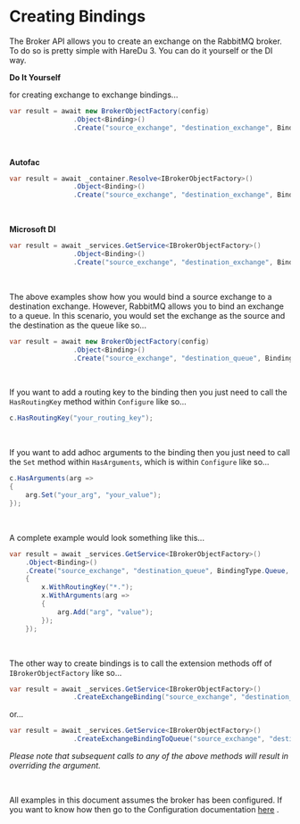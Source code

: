 # Creating Bindings

The Broker API allows you to create an exchange on the RabbitMQ broker. To do so is pretty simple with HareDu 3. You can do it yourself or the DI way.

**Do It Yourself**

for creating exchange to exchange bindings...
```c#
var result = await new BrokerObjectFactory(config)
                .Object<Binding>()
                .Create("source_exchange", "destination_exchange", BindingType.Exchange, "your_vhost");
```

<br>

**Autofac**

```c#
var result = await _container.Resolve<IBrokerObjectFactory>()
                .Object<Binding>()
                .Create("source_exchange", "destination_exchange", BindingType.Exchange, "your_vhost");
```
<br>

**Microsoft DI**

```c#
var result = await _services.GetService<IBrokerObjectFactory>()
                .Object<Binding>()
                .Create("source_exchange", "destination_exchange", BindingType.Exchange, "your_vhost");
```
<br>

The above examples show how you would bind a source exchange to a destination exchange. However, RabbitMQ allows you to bind an exchange to a queue. In this scenario, you would set the exchange as the source and the destination as the queue like so...


```c#
var result = await new BrokerObjectFactory(config)
                .Object<Binding>()
                .Create("source_exchange", "destination_queue", BindingType.Queue, "your_vhost");
```
<br>

If you want to add a routing key to the binding then you just need to call the ```HasRoutingKey``` method within ```Configure``` like so...

```csharp
c.HasRoutingKey("your_routing_key");
```
<br>

If you want to add adhoc arguments to the binding then you just need to call the ```Set``` method within ```HasArguments```, which is within ```Configure``` like so...

```csharp
c.HasArguments(arg =>
{
    arg.Set("your_arg", "your_value");
});
```
<br>

A complete example would look something like this...

```c#
var result = await _services.GetService<IBrokerObjectFactory>()
    .Object<Binding>()
    .Create("source_exchange", "destination_queue", BindingType.Queue, "your_vhost", x =>
    {
        x.WithRoutingKey("*.");
        x.WithArguments(arg =>
        {
            arg.Add("arg", "value");
        });
    });
```

<br>

The other way to create bindings is to call the extension methods off of ```IBrokerObjectFactory``` like so...

```c#
var result = await _services.GetService<IBrokerObjectFactory>()
                .CreateExchangeBinding("source_exchange", "destination_exchange", "your_vhost");
```
or...

```c#
var result = await _services.GetService<IBrokerObjectFactory>()
                .CreateExchangeBindingToQueue("source_exchange", "destination_queue", "your_vhost");
```


*Please note that subsequent calls to any of the above methods will result in overriding the argument.*

<br>

All examples in this document assumes the broker has been configured. If you want to know how then go to the Configuration documentation [here](https://github.com/ahives/HareDu3/blob/master/docs/configuration.md) .

